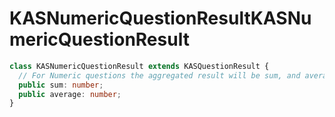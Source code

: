 # <a name="kasnumericquestionresult"></a><span data-ttu-id="e4c83-101">KASNumericQuestionResult</span><span class="sxs-lookup"><span data-stu-id="e4c83-101">KASNumericQuestionResult</span></span>
```typescript
class KASNumericQuestionResult extends KASQuestionResult {
  // For Numeric questions the aggregated result will be sum, and average of all the responses
  public sum: number;
  public average: number;
}
```

